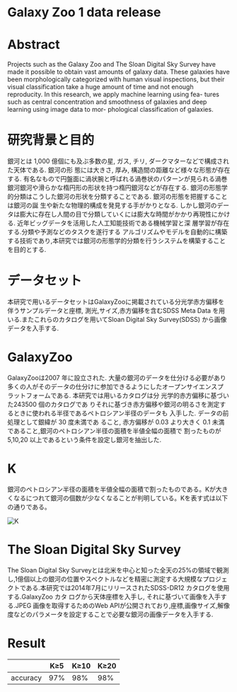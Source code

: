 # Galaxy Zoo 1 data release

# Abstract


Projects such as the Galaxy Zoo and The Sloan Digital Sky Survey have made it possible to obtain vast amounts of galaxy data. These galaxies have been morphologically categorized with human visual inspections, but their visual classification take a huge amount of time and not enough reproducity. In this research, we apply machine learning using fea- tures such as central concentration and smoothness of galaxies and deep learning using image data to mor- phological classification of galaxies.

# 研究背景と目的

銀河とは 1,000 億個にも及ぶ多数の星, ガス, チリ, ダークマターなどで構成された天体である. 銀河の形 態には大きさ, 厚み, 構造間の距離など様々な形態が存在する. 有名なもので円盤面に渦状腕と呼ばれる渦巻状のパターンが見られる渦巻銀河銀河や滑らかな楕円形の形状を持つ楕円銀河などが存在する. 銀河の形態学的分類はこうした銀河の形状を分類することである. 銀河の形態を把握することは銀河の誕 生や新たな物理的構成を発見する手がかりとなる. しかし銀河のデータは膨大に存在し人間の目で分類していくには膨大な時間がかかり再現性にかける. 近年ビッグデータを活用した人工知能技術である機械学習と深 層学習が存在する.分類や予測などのタスクを遂行する アルゴリズムやモデルを自動的に構築する技術であり,本研究では銀河の形態学的分類を行うシステムを構築することを目的とする.

# データセット

本研究で用いるデータセットはGalaxyZooに掲載されている分光学赤方偏移を伴うサンプルデータと座標, 測光,サイズ,赤方偏移を含むSDSS Meta Data を用いる.またこれらのカタログを用いてSloan Digital Sky Survey(SDSS) から画像データを入手する.

# GalaxyZoo

GalaxyZooは2007 年に設立された. 大量の銀河のデータを仕分ける必要があり多くの人がそのデータの仕分けに参加できるようにしたオープンサイエンスプ ラットフォームである. 本研究では用いるカタログは分 光学的赤方偏移に基づいた243500 個のカタログであ りそれに基づき赤方偏移や銀河の明るさを測定するときに使われる半径であるペトロシアン半径のデータも 入手した. データの前処理として銀緯が 30 度未満であ ること, 赤方偏移が 0.03 より大きく 0.1 未満であること,銀河のペトロシアン半径の面積を半値全幅の面積で 割ったものが5,10,20 以上であるという条件を設定し銀河を抽出した.

# K

銀河のペトロシアン半径の面積を半値全幅の面積で割ったものである。Kが大きくなるにつれて銀河の個数が少なくなることが判明している。Kを表す式は以下の通りである。

![K](img/k.pmg,"K")

# The Sloan Digital Sky Survey

The Sloan Digital Sky Surveyとは北米を中心と知った全天の25%の領域で観測し,1億個以上の銀河の位置やスペクトルなどを精密に測定する大規模なプロジェ クトである.本研究では2014年7月にリリースされたSDSS-DR12 カタログを使用する.GalaxyZoo カタ ログから天体座標を入手し, それに基づいて画像を入手する.JPEG 画像を取得するためのWeb APIが公開されており,座標,画像サイズ,解像度などのパラメータを設定することで必要な銀河の画像データを入手する.

# Result

|         | K≥5 | K≥10 | K≥20 |
|---------|-----|------|------|
|accuracy | 97% | 98%  | 98%  |

